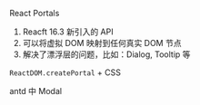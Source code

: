 React Portals

1. Reacft 16.3 新引入的 API
2. 可以将虚拟 DOM 映射到任何真实 DOM 节点
3. 解决了漂浮层的问题，比如：Dialog, Tooltip 等

`ReactDOM.createPortal` + CSS

antd 中 Modal

